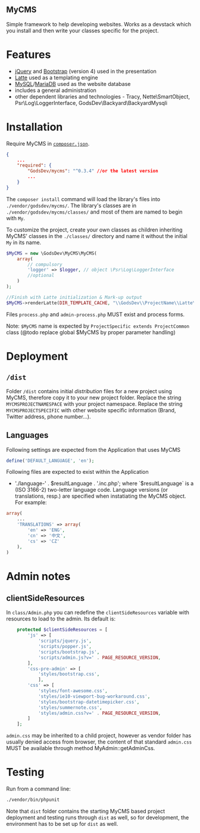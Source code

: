 MyCMS
-----

Simple framework to help developing websites. Works as a devstack which you install and then write your classes specific for the project.

# Features
- [jQuery](https://jquery.org/) and [Bootstrap](https://getbootstrap.com/docs/4.0/components/) (version 4) used in the presentation
- [Latte](http://latte.nette.org/) used as a templating engine
- [MySQL](https://dev.mysql.com/)/[MariaDB](http://mariadb.com) used as the website database
- includes a general administration
- other dependent libraries and technologies - Tracy, Nette\SmartObject, Psr\Log\LoggerInterface, GodsDev\Backyard\BackyardMysqli

# Installation
Require MyCMS in [`composer.json`](https://getcomposer.org/).
```json
{
    ...
    "required": {
        "GodsDev/mycms": "^0.3.4" //or the latest version
        ...
    }
}
```
The `composer install` command will load the library's files into `./vendor/godsdev/mycms/`. The library's classes are in `./vendor/godsdev/mycms/classes/` and most of them are named to begin with `My`.

To customize the project, create your own classes as children inheriting MyCMS' classes in the `./classes/` directory and name it without the initial `My` in its name.  

```php
$MyCMS = new \GodsDev\MyCMS\MyCMS(
    array(
        // compulsory
        'logger' => $logger, // object \Psr\Log\LoggerInterface
        //optional
    )
);

//Finish with Latte initialization & Mark-up output
$MyCMS->renderLatte(DIR_TEMPLATE_CACHE, "\\GodsDev\\ProjectName\\Latte\\CustomFilters::common", $params);
```

Files `process.php` and `admin-process.php` MUST exist and process forms.

Note: `$MyCMS` name is expected by `ProjectSpecific extends ProjectCommon` class (@todo replace global $MyCMS by proper parameter handling)

# Deployment
## `/dist`
Folder `/dist` contains initial *distribution* files for a new project using MyCMS, therefore copy it to your new project folder.
Replace the string `MYCMSPROJECTNAMESPACE` with your project namespace.
Replace the string `MYCMSPROJECTSPECIFIC` with other website specific information (Brand, Twitter address, phone number...).

## Languages
Following settings are expected from the Application that uses MyCMS
```php
define('DEFAULT_LANGUAGE', 'en');
```
Following files are expected to exist within the Application
* './language-' . $resultLanguage . '.inc.php';
where `$resultLanguage` is a (ISO 3166-2) two-letter language code.
Language versions (or translations, resp.) are specified when instatiating the MyCMS object. For example:
```php
array(
    ...
    'TRANSLATIONS' => array(
        'en' => 'ENG',
        'cn' => '中文',
        'cs' => 'CZ'
    ),
)
```

# Admin notes
## clientSideResources
In `class/Admin.php` you can redefine the `clientSideResources` variable with resources to load to the admin. Its default is:
```php
    protected $clientSideResources = [
        'js' => [
            'scripts/jquery.js',
            'scripts/popper.js',
            'scripts/bootstrap.js',
            'scripts/admin.js?v=' . PAGE_RESOURCE_VERSION,
        ],
        'css-pre-admin' => [
            'styles/bootstrap.css',
            ],
        'css' => [
            'styles/font-awesome.css',
            'styles/ie10-viewport-bug-workaround.css',
            'styles/bootstrap-datetimepicker.css',
            'styles/summernote.css',
            'styles/admin.css?v=' . PAGE_RESOURCE_VERSION,
        ]
    ];
```

`admin.css` may be inherited to a child project, however as vendor folder has usually denied access from browser, the content of that standard `admin.css` MUST be available through method MyAdmin::getAdminCss.

# Testing

Run from a command line:
```sh
./vendor/bin/phpunit
```

Note that `dist` folder contains the starting MyCMS based project deployment and testing runs through `dist` as well, so for development, the environment has to be set up for `dist` as well. 
